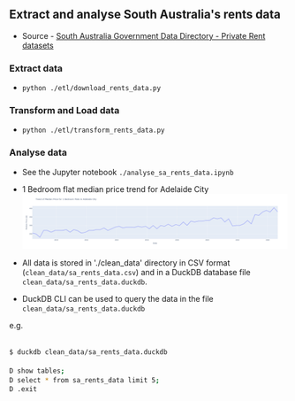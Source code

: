 
## Extract and analyse South Australia's rents data


- Source - [South Australia Government Data Directory - Private Rent datasets](https://data.sa.gov.au/data/dataset/private-rent-report)

### Extract data 

- `python ./etl/download_rents_data.py`

### Transform and Load data

- `python ./etl/transform_rents_data.py`


### Analyse data

- See the Jupyter notebook `./analyse_sa_rents_data.ipynb`

- 1 Bedroom flat median price trend for Adelaide City
![Adelaide 1 Bedroom Flat Median Price Trend](images/adelaide_1br_flat_med_price_trend.png)


- All data is stored in './clean_data' directory in CSV format (`clean_data/sa_rents_data.csv`) and in a DuckDB database file `clean_data/sa_rents_data.duckdb`.
- DuckDB CLI can be used to query the data in the file `clean_data/sa_rents_data.duckdb`

e.g. 

```bash

$ duckdb clean_data/sa_rents_data.duckdb

D show tables;
D select * from sa_rents_data limit 5;
D .exit

```
